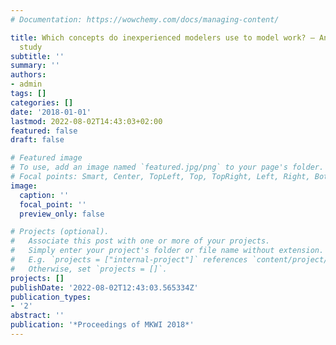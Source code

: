 ```yaml
---
# Documentation: https://wowchemy.com/docs/managing-content/

title: Which concepts do inexperienced modelers use to model work? – An exploratory
  study
subtitle: ''
summary: ''
authors:
- admin
tags: []
categories: []
date: '2018-01-01'
lastmod: 2022-08-02T14:43:03+02:00
featured: false
draft: false

# Featured image
# To use, add an image named `featured.jpg/png` to your page's folder.
# Focal points: Smart, Center, TopLeft, Top, TopRight, Left, Right, BottomLeft, Bottom, BottomRight.
image:
  caption: ''
  focal_point: ''
  preview_only: false

# Projects (optional).
#   Associate this post with one or more of your projects.
#   Simply enter your project's folder or file name without extension.
#   E.g. `projects = ["internal-project"]` references `content/project/deep-learning/index.md`.
#   Otherwise, set `projects = []`.
projects: []
publishDate: '2022-08-02T12:43:03.565334Z'
publication_types:
- '2'
abstract: ''
publication: '*Proceedings of MKWI 2018*'
---
```

